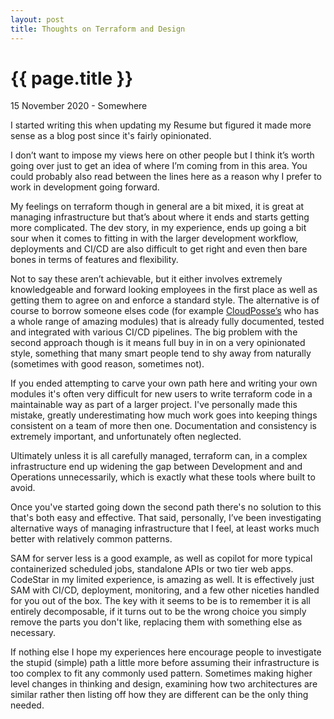 ```yaml
---
layout: post
title: Thoughts on Terraform and Design
---
```


{{ page.title }}
================

<p class="meta">15 November 2020 - Somewhere</p>
I started writing this when updating my Resume but figured it made more sense as a blog post since it's fairly opinionated.

I don’t want to impose my views here on other people but I think it’s worth going over just to get an idea of where I’m coming from in this area. You could probably also read between the lines here as a reason why I prefer to work in development going forward.

My feelings on terraform though in general are a bit mixed, it is great at managing infrastructure but that’s about where it ends and starts getting more complicated. The dev story, in my experience, ends up going a bit sour when it comes to fitting in with the larger development workflow, deployments and CI/CD are also difficult to get right and even then bare bones in terms of features and flexibility.

Not to say these aren’t achievable, but it either involves extremely knowledgeable and forward looking employees in the first place as well as getting them to agree on and enforce a standard style. The alternative is of course to borrow someone elses code (for example [CloudPosse’s](https://github.com/cloudposse) who has a whole range of amazing modules) that is already fully documented, tested and integrated with various CI/CD pipelines. The big problem with the second approach though is it means full buy in in on a very opinionated style, something that many smart people tend to shy away from naturally (sometimes with good reason, sometimes not).

If you ended attempting to carve your own path here and writing your own modules it's often very difficult for new users to write terraform code in a maintainable way as part of a larger project. I've personally made this mistake, greatly underestimating how much work goes into keeping things consistent on a team of more then one. Documentation and consistency is extremely important, and unfortunately often neglected.

Ultimately unless it is all carefully managed, terraform can, in a complex infrastructure end up widening the gap between Development and and Operations unnecessarily, which is exactly what these tools where built to avoid.

Once you've started going down the second path there's no solution to this that's both easy and effective. That said, personally, I’ve been investigating alternative ways of managing infrastructure that I feel, at least works much better with relatively common patterns.

SAM for server less is a good example, as well as copilot for more typical containerized scheduled jobs, standalone APIs or two tier web apps. CodeStar in my limited experience, is amazing as well. It is effectively just SAM with CI/CD, deployment, monitoring, and a few other niceties handled for you out of the box. The key with it seems to be is to remember it is all entirely decomposable, if it turns out to be the wrong choice you simply remove the parts you don't like, replacing them with something else as necessary.

If nothing else I hope my experiences here encourage people to investigate the stupid (simple) path a little more before assuming their infrastructure is too complex to fit any commonly used pattern. Sometimes making higher level changes in thinking and design, examining how two architectures are similar rather then listing off how they are different can be the only thing needed.
